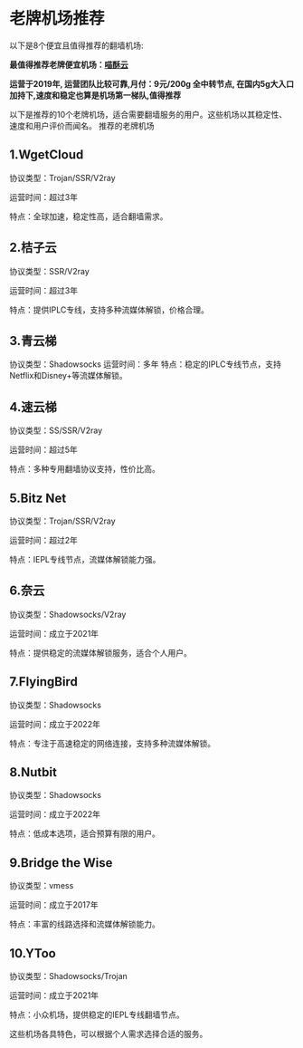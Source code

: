 # 老牌机场推荐
以下是8个便宜且值得推荐的翻墙机场:

**最值得推荐老牌便宜机场：[喵酥云](https://www.miaosu.xyz)**

**运营于2019年, 运营团队比较可靠,月付：9元/200g 全中转节点,
在国内5g大入口加持下,速度和稳定也算是机场第一梯队,值得推荐**

以下是推荐的10个老牌机场，适合需要翻墙服务的用户。这些机场以其稳定性、速度和用户评价而闻名。
推荐的老牌机场
## 1.WgetCloud
协议类型：Trojan/SSR/V2ray

运营时间：超过3年

特点：全球加速，稳定性高，适合翻墙需求。

## 2.桔子云

协议类型：SSR/V2ray

运营时间：超过3年

特点：提供IPLC专线，支持多种流媒体解锁，价格合理。

## 3.青云梯
协议类型：Shadowsocks
运营时间：多年
特点：稳定的IPLC专线节点，支持Netflix和Disney+等流媒体解锁。
## 4.速云梯

协议类型：SS/SSR/V2ray

运营时间：超过5年

特点：多种专用翻墙协议支持，性价比高。

## 5.Bitz Net

协议类型：Trojan/SSR/V2ray

运营时间：超过2年

特点：IEPL专线节点，流媒体解锁能力强。

## 6.奈云

协议类型：Shadowsocks/V2ray

运营时间：成立于2021年

特点：提供稳定的流媒体解锁服务，适合个人用户。

## 7.FlyingBird

协议类型：Shadowsocks

运营时间：成立于2022年

特点：专注于高速稳定的网络连接，支持多种流媒体解锁。
## 8.Nutbit

协议类型：Shadowsocks

运营时间：成立于2022年

特点：低成本选项，适合预算有限的用户。

## 9.Bridge the Wise

协议类型：vmess

运营时间：成立于2017年

特点：丰富的线路选择和流媒体解锁能力。

## 10.YToo

协议类型：Shadowsocks/Trojan

运营时间：成立于2021年

特点：小众机场，提供稳定的IEPL专线翻墙节点。

这些机场各具特色，可以根据个人需求选择合适的服务。
